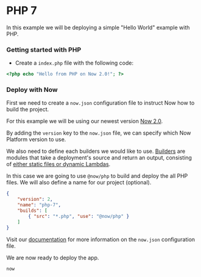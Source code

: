 # PHP 7

In this example we will be deploying a simple "Hello World" example with PHP.

### Getting started with PHP

- Create a `index.php` file with the following code:

```php
<?php echo "Hello from PHP on Now 2.0!"; ?>
```

### Deploy with Now

First we need to create a `now.json` configuration file to instruct Now how to build the project.

For this example we will be using our newest version [Now 2.0](https://zeit.co/now).

By adding the `version` key to the `now.json` file, we can specify which Now Platform version to use.

We also need to define each builders we would like to use. [Builders](https://zeit.co/docs/v2/deployments/builders/overview/) are modules that take a deployment's source and return an output, consisting of [either static files or dynamic Lambdas](https://zeit.co/docs/v2/deployments/builds/#sources-and-outputs).

In this case we are going to use `@now/php` to build and deploy the all PHP files. We will also define a name for our project (optional).

```json
{
    "version": 2,
    "name": "php-7",
    "builds": [
        { "src": "*.php", "use": "@now/php" }
    ]
}
```

Visit our [documentation](https://zeit.co/docs/v2/deployments/configuration) for more information on the `now.json` configuration file.

We are now ready to deploy the app.

```
now
```
